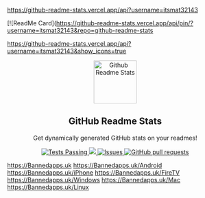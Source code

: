 
https://github-readme-stats.vercel.app/api?username=itsmat32143

[![ReadMe Card](https://github-readme-stats.vercel.app/api/pin/?username=itsmat32143&repo=github-readme-stats

https://github-readme-stats.vercel.app/api?username=itsmat32143&show_icons=true


<p align="center">
 <img width="100px" src="https://res.cloudinary.com/anuraghazra/image/upload/v1594908242/logo_ccswme.svg" align="center" alt="Github Readme Stats" />
 <h2 align="center">GitHub Readme Stats</h2>
 <p align="center">Get dynamically generated GitHub stats on your readmes!</p>
</p>

  <p align="center">
    <a href="https://github.com/anuraghazra/github-readme-stats/actions">
      <img alt="Tests Passing" src="https://github.com/itsmat32142/bannedapps.uk/workflows/Test/badge.svg" />
    </a>
    <a href="https://codecov.io/gh/anuraghazra/github-readme-stats">
      <img src="https://codecov.io/gh/anuraghazra/github-readme-stats/branch/master/graph/badge.svg" />
    </a>
    <a href="https://github.com/itsmat32143/Bannedapps.uk/issues">
      <img alt="Issues" src="https://img.shields.io/github/issues/itsmat32143/Bannedapps.uk?color=0088ff" />
    </a>
    <a href="https://github.com/itsmat32143/Bannedapps.uk/pulls">
      <img alt="GitHub pull requests" src="https://img.shields.io/github/issues-pr/itsmat32143/Bannedapps.uk/?color=0088ff" />
    </a>
  </p>




https://Bannedapps.uk
https://Bannedapps.uk/Android
https://Bannedapps.uk/iPhone
https://Bannedapps.uk/FireTV
https://Bannedapps.uk/Windows
https://Bannedapps.uk/Mac
https://Bannedapps.uk/Linux
